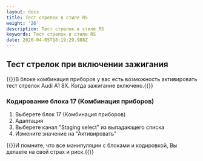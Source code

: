 ```yaml
---
layout: docs
title: Тест стрелок в стиле RS
weight: '26'
description: Тест стрелок в стиле RS
keywords: Тест стрелок в стиле RS
date: 2020-04-05T18:19:29.988Z
---
```

## Тест стрелок при включении зажигания

{{<hint info>}}В блоке комбинация приборов у вас есть возможность активировать тест стрелок Audi A1 8X. Когда зажигание включено.{{</hint>}}

### Кодирование блока 17 (Комбинация приборов)

1. Выберете блок 17 (Комбинация приборов)
2. Адаптация
3. Выберете канал "Staging select" из выпадающего списка 
4. Измените значение на "Активировать" 

{{<hint danger>}}И помните, что все манипуляции с блоками и кодировкой, Вы делаете на свой страх и риск.{{</hint>}}